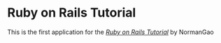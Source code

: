 # Ruby on Rails Tutorial 
This is the first application for the 
[*Ruby on Rails Tutorial*](http://railstutorial.org)
by NormanGao
